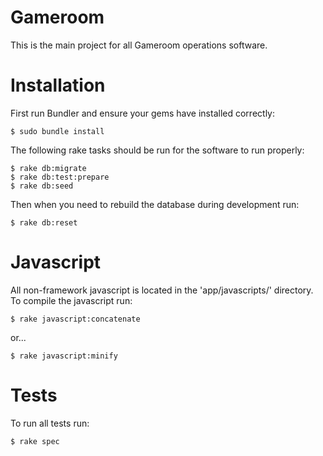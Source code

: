 Gameroom
========================

This is the main project for all Gameroom operations software.

Installation
============

First run Bundler and ensure your gems have installed correctly:

    $ sudo bundle install

The following rake tasks should be run for the software to run properly:

    $ rake db:migrate
    $ rake db:test:prepare
    $ rake db:seed

Then when you need to rebuild the database during development run:

    $ rake db:reset
  
Javascript
==========
  
All non-framework javascript is located in the 'app/javascripts/' directory. To compile the javascript run:

    $ rake javascript:concatenate
  
or...

    $ rake javascript:minify
  
Tests
=====

To run all tests run:

    $ rake spec